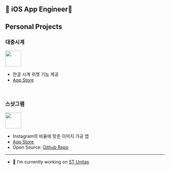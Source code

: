 ##  iOS App Engineer📱

## Personal Projects

### 대충시계
<img src="https://user-images.githubusercontent.com/8576087/96071385-ff139700-0edc-11eb-905a-607e027abe6c.png" width="50" height="50">

- 한글 시계 위젯 기능 제공
- [App Store](https://apps.apple.com/kr/app/id1534435771)

<br>

### 스샷그램
<img src="https://user-images.githubusercontent.com/8576087/96072410-397e3380-0edf-11eb-9e21-56f5f4ec3ee0.png" width="50" height="50">

- Instagram의 비율에 맞춘 이미지 가공 앱
- [App Store](https://apps.apple.com/us/app/%EC%8A%A4%EC%83%B7%EA%B7%B8%EB%9E%A8/id1499652429)  
- Open Source: [Github Repo](https://github.com/krgoodnews/instagramuploader)

---

- 🔭 I’m currently working on [ST Unitas](https://www.stunitas.com/)

<!--
**krgoodnews/krgoodnews** is a ✨ _special_ ✨ repository because its `README.md` (this file) appears on your GitHub profile.

Here are some ideas to get you started:

- 🔭 I’m currently working on ...
- 🌱 I’m currently learning ...
- 👯 I’m looking to collaborate on ...
- 🤔 I’m looking for help with ...
- 💬 Ask me about ...
- 📫 How to reach me: ...
- 😄 Pronouns: ...
- ⚡ Fun fact: ...
-->
